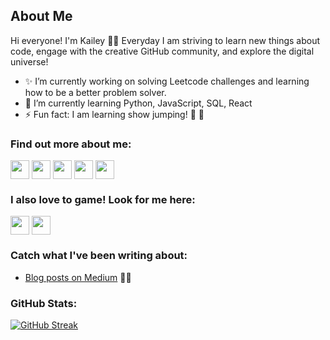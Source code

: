 ## About Me

Hi everyone! I'm Kailey 👋🏻
Everyday I am striving to learn new things about code, engage with the creative GitHub community, and explore the digital universe! 

- ✨ I’m currently working on solving Leetcode challenges and learning how to be a better problem solver.
- 🌱 I’m currently learning Python, JavaScript, SQL, React
- ⚡ Fun fact: I am learning show jumping! 🐎 🐴


### Find out more about me:

<p align="left">
<a href="https://twitter.com/k_kotynski" target="blank"><img align="center" src="https://github.com/mishmanners/MishManners/blob/master/socials/twitter%20(2).png" title = "Twitter" alt="" height="30" /></a>
<a href="https://www.linkedin.com/in/kkotynski/" target="blank"><img align="center" src="https://github.com/mishmanners/MishManners/blob/master/socials/transparent-Linkedin-logo-icon.png" alt="" height="30" /></a>
<a href="https://www.instagram.com/kotynsm/" target="blank"><img align="center" src="https://github.com/mishmanners/MishManners/blob/master/socials/instagram.png" alt="" height="30" /></a>
<a href="https://www.twitch.tv/settings/vheska" target="blank"><img align="center" src="https://github.com/mishmanners/MishManners/blob/master/socials/twitch.png" alt="" height="30" /></a>
<a href="https://www.youtube.com/user/Kae201/videos" target="blank"><img align="center" src="https://github.com/mishmanners/MishManners/blob/master/socials/youtube.png" alt="" height="30" /></a>


### I also love to game! Look for me here:

<a href="https://discordapp.com/invite/f4NFzFt" target="blank"><img align="center" src="https://github.com/mishmanners/MishManners/blob/master/Game%20Icons/discord.png" height="30" /></a>
<a href="https://steamcommunity.com/profiles/76561198094917421/" target="blank"><img align="center" src="https://github.com/mishmanners/MishManners/blob/master/Game%20Icons/Steam.png" height="30" /></a>
  
### Catch what I've been writing about:
- [Blog posts on Medium](https://medium.com/@k.kotynski) ✍🏻

### GitHub Stats:

[![GitHub Streak](https://github-readme-streak-stats.herokuapp.com?user=kotynskm&theme=tokyonight)](https://git.io/streak-stats)

